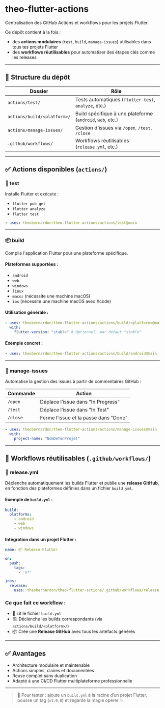 # theo-flutter-actions

Centralisation des GitHub Actions et workflows pour les projets Flutter.

Ce dépôt contient à la fois :

- des **actions modulaires** (`test`, `build`, `manage-issues`) utilisables dans tous tes projets Flutter
- des **workflows réutilisables** pour automatiser des étapes clés comme les releases

---

## 📂 Structure du dépôt

| Dossier                      | Rôle                                                        |
|------------------------------|-------------------------------------------------------------|
| `actions/test/`              | Tests automatiques (`flutter test`, `analyze`, etc.)        |
| `actions/build/<platform>/`  | Build spécifique à une plateforme (`android`, `web`, etc.)  |
| `actions/manage-issues/`     | Gestion d’issues via `/open`, `/test`, `/close`            |
| `.github/workflows/`         | Workflows réutilisables (`release.yml`, etc.)              |

---

## ✅ Actions disponibles (`actions/`)

### 🧪 test

Installe Flutter et exécute :
- `flutter pub get`
- `flutter analyze`
- `flutter test`

```yaml
- uses: theobernardon/theo-flutter-actions/actions/test@main
```

---

### 📦 build

Compile l'application Flutter pour une plateforme spécifique.

#### Plateformes supportées :
- `android`
- `web`
- `windows`
- `linux`
- `macos` (nécessite une machine macOS)
- `ios` (nécessite une machine macOS avec Xcode)

#### Utilisation générale :

```yaml
- uses: theobernardon/theo-flutter-actions/actions/build/<platform>@main
  with:
    flutter-version: "stable" # Optionnel, par défaut "stable"
```

#### Exemple concret :

```yaml
- uses: theobernardon/theo-flutter-actions/actions/build/android@main
```

---

### 🧠 manage-issues

Automatise la gestion des issues à partir de commentaires GitHub :

| Commande | Action                             |
|----------|------------------------------------|
| `/open`  | Déplace l’issue dans "In Progress" |
| `/test`  | Déplace l’issue dans "In Test"     |
| `/close` | Ferme l’issue et la passe dans "Done" |

```yaml
- uses: theobernardon/theo-flutter-actions/actions/manage-issues@main
  with:
    project-name: "NomDeTonProjet"
```

---

## 🔁 Workflows réutilisables (`.github/workflows/`)

### 🚀 release.yml

Déclenche automatiquement les builds Flutter et publie une **release GitHub**, en fonction des plateformes définies dans un fichier `build.yml`.

#### Exemple de `build.yml` :

```yaml
build:
  platforms:
    - android
    - web
    - windows
```

#### Intégration dans un projet Flutter :

```yaml
name: 📦 Release Flutter

on:
  push:
    tags:
      - 'v*'

jobs:
  release:
    uses: theobernardon/theo-flutter-actions/.github/workflows/release.yml@main
```

### Ce que fait ce workflow :

- 📖 Lit le fichier `build.yml`
- 🏗️ Déclenche les builds correspondants (via `actions/build/<platform>/`)
- 📦 Crée une **Release GitHub** avec tous les artefacts générés

---

## ✅ Avantages

- Architecture modulaire et maintenable
- Actions simples, claires et documentées
- Reuse complet sans duplication
- Adapté à une CI/CD Flutter multiplateforme professionnelle

---

> 🧪 Pour tester : ajoute un `build.yml` à la racine d’un projet Flutter, pousse un tag (`v1.0.0`) et regarde la magie opérer ✨

